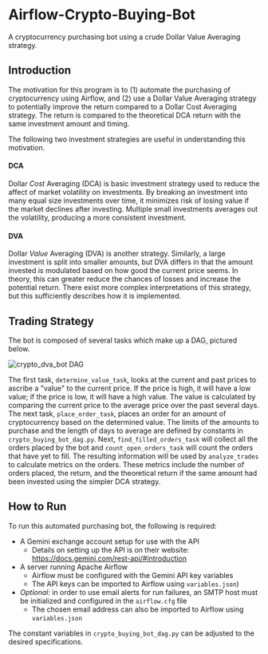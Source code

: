 # Airflow-Crypto-Buying-Bot
A cryptocurrency purchasing bot using a crude Dollar Value Averaging strategy.

## Introduction
The motivation for this program is to (1) automate the purchasing of cryptocurrency using Airflow, and (2) use a Dollar Value Averaging strategy to potentially improve the return compared to a Dollar Cost Averaging strategy. The return is compared to the theoretical DCA return with the same investment amount and timing. 

The following two investment strategies are useful in understanding this motivation. 

#### DCA
Dollar *Cost* Averaging (DCA) is basic investment strategy used to reduce the affect of market volatility on investments. By breaking an investment into many equal size investments over time, it minimizes risk of losing value if the market declines after investing. Multiple small investments averages out the volatility, producing a more consistent investment. 

#### DVA
Dollar *Value* Averaging (DVA) is another strategy. Similarly, a large investment is split into smaller amounts, but DVA differs in that the amount invested is modulated based on how good the current price seems. In theory, this can greater reduce the chances of losses and increase the potential return. There exist more complex interpretations of this strategy, but this sufficiently describes how it is implemented.

## Trading Strategy
The bot is composed of several tasks which make up a DAG, pictured below. 

![crypto_dva_bot DAG](https://user-images.githubusercontent.com/59812528/131926185-a6ff6085-1bf3-4051-a556-8c04bf7c1549.png)

The first task, `determine_value_task`, looks at the current and past prices to ascribe a "value" to the current price. If the price is high, it will have a low value; if the price is low, it will have a high value. The value is calculated by comparing the current price to the average price over the past several days. The next task, `place_order_task`, places an order for an amount of cryptocurrency based on the determined value. The limits of the amounts to purchase and the length of days to average are defined by constants in `crypto_buying_bot_dag.py`. Next, `find_filled_orders_task` will collect all the orders placed by the bot and `count_open_orders_task` will count the orders that have yet to fill. The resulting information will be used by `analyze_trades` to calculate metrics on the orders. These metrics include the number of orders placed, the return, and the theoretical return if the same amount had been invested using the simpler DCA strategy. 

## How to Run
To run this automated purchasing bot, the following is required:
- A Gemini exchange account setup for use with the API
    - Details on setting up the API is on their website: https://docs.gemini.com/rest-api/#introduction 
- A server running Apache Airflow 
    - Airflow must be configured with the Gemini API key variables 
    - The API keys can be imported to Airflow using `variables.json`)
- *Optional:* in order to use email alerts for run failures, an SMTP host must be initialized 
    and configured in the `airflow.cfg` file 
    - The chosen email address can also be imported to Airflow using `variables.json`

The constant variables in `crypto_buying_bot_dag.py` can be adjusted to the desired specifications. 